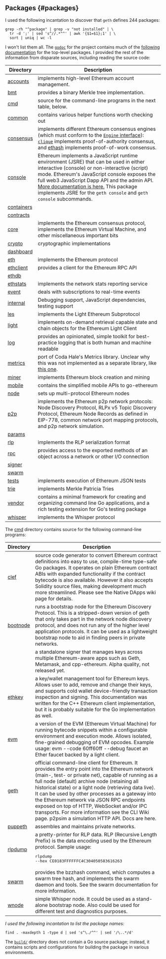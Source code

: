 ## Packages {#packages}

I used the following incantation to discover that `geth` defines 244 packages:

```
grep -rh "^package" | grep -v "not installed" | \
  tr -d ';' | sed 's^//.*^^' | awk '{$1=$1};1' | \
  sort | uniq | wc -l
```

I won&#039;t list them all. The [`godoc`](https://godoc.org/github.com/ethereum/go-ethereum#pkg-subdirectories) for the project contains much of the [following documentation](https://godoc.org/github.com/ethereum/go-ethereum#pkg-subdirectories) for the top-level packages. I provided the rest of the information from disparate sources, including reading the source code:

| Directory | Description |
| --- | --- |
| [accounts](https://github.com/ethereum/go-ethereum/tree/master/accounts) | implements high-level Ethereum account management. |
| [bmt](https://github.com/ethereum/go-ethereum/tree/master/bmt) | provides a binary Merkle tree implementation. |
| [cmd](https://github.com/ethereum/go-ethereum/tree/master/cmd) | source for the command-line programs in the next table, below. |
| [common](https://github.com/ethereum/go-ethereum/tree/master/common) | contains various helper functions worth checking out |
| [consensus](https://github.com/ethereum/go-ethereum/tree/master/consensus) | implements different Ethereum consensus engines (which must conform to the [`Engine` interface](https://godoc.org/github.com/ethereum/go-ethereum/consensus#Engine)): [`clique`](https://godoc.org/github.com/ethereum/go-ethereum/consensus/clique) implements proof-of-authority consensus, and [ethash](https://godoc.org/github.com/ethereum/go-ethereum/consensus/ethash) implements proof-of-work consensus. |
| [console](https://github.com/ethereum/go-ethereum/tree/master/console) | Ethereum implements a JavaScript runtime environment (JSRE) that can be used in either interactive (console) or non-interactive (script) mode. Ethereum&#039;s JavaScript console exposes the full web3 JavaScript Dapp API and the admin API. [More documentation is here.](https://github.com/ethereum/go-ethereum/wiki/JavaScript-Console) This package implements JSRE for the `geth console` and `geth console` subcommands. |
| [containers](https://github.com/ethereum/go-ethereum/tree/master/containers) |  |
| [contracts](https://github.com/ethereum/go-ethereum/tree/master/contracts) |  |
| [core](https://github.com/ethereum/go-ethereum/tree/master/core) | implements the Ethereum consensus protocol, implements the Ethereum Virtual Machine, and other miscellaneous important bits |
| [crypto](https://github.com/ethereum/go-ethereum/tree/master/crypto) | cryptographic implementations |
| [dashboard](https://github.com/ethereum/go-ethereum/tree/master/dashboard) |  |
| [eth](https://github.com/ethereum/go-ethereum/tree/master/eth) | implements the Ethereum protocol |
| [ethclient](https://github.com/ethereum/go-ethereum/tree/master/ethclient) | provides a client for the Ethereum RPC API |
| [ethdb](https://github.com/ethereum/go-ethereum/tree/master/ethdb) |  |
| [ethstats](https://github.com/ethereum/go-ethereum/tree/master/ethstats) | implements the network stats reporting service |
| [event](https://github.com/ethereum/go-ethereum/tree/master/event) | deals with subscriptions to real-time events |
| [internal](https://github.com/ethereum/go-ethereum/tree/master/internal) | Debugging support, JavaScript dependencies, testing support |
| [les](https://github.com/ethereum/go-ethereum/tree/master/les) | implements the Light Ethereum Subprotocol |
| [light](https://github.com/ethereum/go-ethereum/tree/master/light) | implements on-demand retrieval capable state and chain objects for the Ethereum Light Client |
| [log](https://github.com/ethereum/go-ethereum/tree/master/log) | provides an opinionated, simple toolkit for best-practice logging that is both human and machine readable |
| [metrics](https://github.com/ethereum/go-ethereum/tree/master/metrics) | port of Coda Hale&#039;s Metrics library. Unclear why this was not implemented as a separate library, like [this one](https://github.com/rcrowley/go-metrics). |
| [miner](https://github.com/ethereum/go-ethereum/tree/master/miner) | implements Ethereum block creation and mining |
| [mobile](https://github.com/ethereum/go-ethereum/tree/master/mobile) | contains the simplified mobile APIs to go-ethereum |
| [node](https://github.com/ethereum/go-ethereum/tree/master/node) | sets up multi-protocol Ethereum nodes |
| [p2p](https://github.com/ethereum/go-ethereum/tree/master/p2p) | implements the Ethereum p2p network protocols: Node Discovery Protocol, RLPx v5 Topic Discovery Protocol, Ethereum Node Records as defined in EIP-778, common network port mapping protocols, and p2p network simulation. |
| [params](https://github.com/ethereum/go-ethereum/tree/master/params) |  |
| [rlp](https://github.com/ethereum/go-ethereum/tree/master/rlp) | implements the RLP serialization format |
| [rpc](https://github.com/ethereum/go-ethereum/tree/master/rpc) | provides access to the exported methods of an object across a network or other I/O connection |
| [signer](https://github.com/ethereum/go-ethereum/tree/master/signer) |  |
| [swarm](https://github.com/ethereum/go-ethereum/tree/master/swarm) |  |
| [tests](https://github.com/ethereum/go-ethereum/tree/master/tests) | implements execution of Ethereum JSON tests |
| [trie](https://github.com/ethereum/go-ethereum/tree/master/trie) | implements Merkle Patricia Tries |
| [vendor](https://github.com/ethereum/go-ethereum/tree/master/vendor) | contains a minimal framework for creating and organizing command line Go applications, and a rich testing extension for Go&#039;s testing package |
| [whisper](https://github.com/ethereum/go-ethereum/tree/master/whisper) | implements the Whisper protocol |

The [cmd](https://github.com/ethereum/go-ethereum/tree/master/cmd) directory contains source for the following command-line programs:

| Directory | Description |
| --- | --- |
| [clef](https://github.com/ethereum/go-ethereum/tree/master/cmd/clef)| source code generator to convert Ethereum contract definitions into easy to use, compile-time type-safe Go packages. It operates on plain Ethereum contract ABIs with expanded functionality if the contract bytecode is also available. However it also accepts Solidity source files, making development much more streamlined. Please see the Native DApps wiki page for details. 
| [bootnode](https://github.com/ethereum/go-ethereum/tree/master/cmd/bootnode) | runs a bootstrap node for the Ethereum Discovery Protocol. This is a stripped-down version of geth that only takes part in the network node discovery protocol, and does not run any of the higher level application protocols. It can be used as a lightweight bootstrap node to aid in finding peers in private networks.
| [](https://github.com/ethereum/go-ethereum/tree/master/cmd/) | a standalone signer that manages keys across multiple Ethereum-aware apps such as Geth, Metamask, and cpp-ethereum. Alpha quality, not released yet. 
| [ethkey](https://github.com/ethereum/go-ethereum/tree/master/cmd/ethkey) | a key/wallet management tool for Ethereum keys. Allows user to add, remove and change their keys, and supports cold wallet device-friendly transaction inspection and signing. This documentation was written for the C++ Ethereum client implementation, but it is probably suitable for the Go implementation as well. 
| [evm](https://github.com/ethereum/go-ethereum/tree/master/cmd/evm) | a version of the EVM (Ethereum Virtual Machine) for running bytecode snippets within a configurable environment and execution mode. Allows isolated, fine-grained debugging of EVM opcodes. Example usage: evm --code 60ff60ff --debug faucet an Ether faucet backed by a light client. 
| [geth](https://github.com/ethereum/go-ethereum/tree/master/cmd/geth) | official command-line client for Ethereum. It provides the entry point into the Ethereum network (main-, test- or private net), capable of running as a full node (default) archive node (retaining all historical state) or a light node (retrieving data live). It can be used by other processes as a gateway into the Ethereum network via JSON RPC endpoints exposed on top of HTTP, WebSocket and/or IPC transports. For more information see the CLI Wiki page. p2psim a simulation HTTP API. Docs are here. 
| [puppeth](https://github.com/ethereum/go-ethereum/tree/master/cmd/puppeth) | assembles and maintains private networks. 
| [rlpdump](https://github.com/ethereum/go-ethereum/tree/master/cmd/rlpdump) | a pretty-printer for RLP data. RLP (Recursive Length Prefix) is the data encoding used by the Ethereum protocol. Sample usage: <pre>rlpdump --hex CE0183FFFFFFC4C304050583616263</pre>
| [swarm](https://github.com/ethereum/go-ethereum/tree/master/cmd/swarm) | provides the bzzhash command, which computes a swarm tree hash, and implements the swarm daemon and tools. See the swarm documentation for more information. 
| [wnode](https://github.com/ethereum/go-ethereum/tree/master/cmd/wnode) | simple Whisper node. It could be used as a stand-alone bootstrap node. Also could be used for different test and diagnostics purposes. |

_I used the following incantation to list the package names:_

```find . -maxdepth 1 -type d | sed 's^\./^^' | sed '/\..*/d'```

The [`build/`](https://github.com/ethereum/go-ethereum/tree/master/build) directory does not contain a Go source package; instead, it contains scripts and configurations for building the package in various environments.